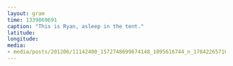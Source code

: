 ```yaml
---
layout: gram
time: 1339869691
caption: "This is Ryan, asleep in the tent."
latitude: 
longitude: 
media:
- media/posts/201206/11142400_1572748699674148_1095616744_n_17842265710000351.jpg
---
```

